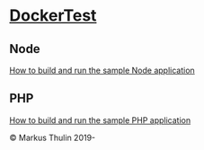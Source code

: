# [DockerTest](https://github.com/thulin82/DockerTest)

## Node

[How to build and run the sample Node application](Node)

## PHP

[How to build and run the sample PHP application](PHP)

© Markus Thulin 2019-
